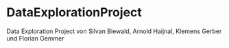 # DataExplorationProject
Data Exploration Project von Silvan Biewald, Arnold Haijnal, Klemens Gerber und Florian Gemmer
